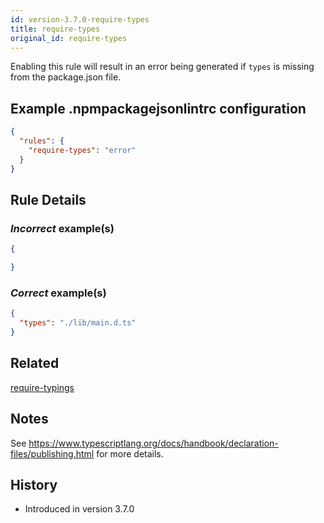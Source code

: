 ```yaml
---
id: version-3.7.0-require-types
title: require-types
original_id: require-types
---
```


Enabling this rule will result in an error being generated if `types` is missing from the package.json file.

## Example .npmpackagejsonlintrc configuration

```json
{
  "rules": {
    "require-types": "error"
  }
}
```

## Rule Details

### *Incorrect* example(s)

```json
{

}
```

### *Correct* example(s)

```json
{
  "types": "./lib/main.d.ts"
}
```

## Related

[require-typings](rules/required-node/require-typings.md)

## Notes

See <https://www.typescriptlang.org/docs/handbook/declaration-files/publishing.html> for more details.

## History

* Introduced in version 3.7.0
